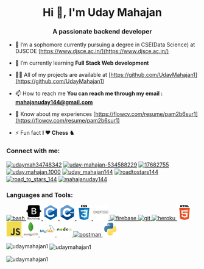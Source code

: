 <h1 align="center">Hi 👋, I'm Uday Mahajan</h1>
<h3 align="center">A passionate backend developer</h3>

- 🔭 I’m a sophomore currently pursuing a degree in CSE(Data Science) at DJSCOE [https://www.djsce.ac.in/](https://www.djsce.ac.in/)

- 🌱 I’m currently learning **Full Stack Web development**

- 👨‍💻 All of my projects are available at [https://github.com/UdayMahajan1](https://github.com/UdayMahajan1)

- 📫 How to reach me **You can reach me through my email : mahajanuday144@gmail.com**

- 📄 Know about my experiences [https://flowcv.com/resume/pam2b6sur1](https://flowcv.com/resume/pam2b6sur1)

- ⚡ Fun fact **I ♥ Chess ♞**

<h3 align="left">Connect with me:</h3>
<p align="left">
<a href="https://twitter.com/udaymah34748342" target="blank"><img align="center" src="https://raw.githubusercontent.com/rahuldkjain/github-profile-readme-generator/master/src/images/icons/Social/twitter.svg" alt="udaymah34748342" height="30" width="40" /></a>
<a href="https://linkedin.com/in/uday-mahajan-534588229" target="blank"><img align="center" src="https://raw.githubusercontent.com/rahuldkjain/github-profile-readme-generator/master/src/images/icons/Social/linked-in-alt.svg" alt="uday-mahajan-534588229" height="30" width="40" /></a>
<a href="https://stackoverflow.com/users/17682755" target="blank"><img align="center" src="https://raw.githubusercontent.com/rahuldkjain/github-profile-readme-generator/master/src/images/icons/Social/stack-overflow.svg" alt="17682755" height="30" width="40" /></a>
<a href="https://fb.com/uday.mahajan.1000" target="blank"><img align="center" src="https://raw.githubusercontent.com/rahuldkjain/github-profile-readme-generator/master/src/images/icons/Social/facebook.svg" alt="uday.mahajan.1000" height="30" width="40" /></a>
<a href="https://instagram.com/uday_mahajan144" target="blank"><img align="center" src="https://raw.githubusercontent.com/rahuldkjain/github-profile-readme-generator/master/src/images/icons/Social/instagram.svg" alt="uday_mahajan144" height="30" width="40" /></a>
<a href="https://www.codechef.com/users/roadtostars144" target="blank"><img align="center" src="https://cdn.jsdelivr.net/npm/simple-icons@3.1.0/icons/codechef.svg" alt="roadtostars144" height="30" width="40" /></a>
<a href="https://codeforces.com/profile/road_to_stars_144" target="blank"><img align="center" src="https://raw.githubusercontent.com/rahuldkjain/github-profile-readme-generator/master/src/images/icons/Social/codeforces.svg" alt="road_to_stars_144" height="30" width="40" /></a>
<a href="https://www.leetcode.com/mahajanuday144" target="blank"><img align="center" src="https://raw.githubusercontent.com/rahuldkjain/github-profile-readme-generator/master/src/images/icons/Social/leet-code.svg" alt="mahajanuday144" height="30" width="40" /></a>
</p>

<h3 align="left">Languages and Tools:</h3>
<p align="left"> <a href="https://www.gnu.org/software/bash/" target="_blank" rel="noreferrer"> <img src="https://www.vectorlogo.zone/logos/gnu_bash/gnu_bash-icon.svg" alt="bash" width="40" height="40"/> </a> <a href="https://getbootstrap.com" target="_blank" rel="noreferrer"> <img src="https://raw.githubusercontent.com/devicons/devicon/master/icons/bootstrap/bootstrap-plain-wordmark.svg" alt="bootstrap" width="40" height="40"/> </a> <a href="https://www.cprogramming.com/" target="_blank" rel="noreferrer"> <img src="https://raw.githubusercontent.com/devicons/devicon/master/icons/c/c-original.svg" alt="c" width="40" height="40"/> </a> <a href="https://www.w3schools.com/cpp/" target="_blank" rel="noreferrer"> <img src="https://raw.githubusercontent.com/devicons/devicon/master/icons/cplusplus/cplusplus-original.svg" alt="cplusplus" width="40" height="40"/> </a> <a href="https://www.w3schools.com/css/" target="_blank" rel="noreferrer"> <img src="https://raw.githubusercontent.com/devicons/devicon/master/icons/css3/css3-original-wordmark.svg" alt="css3" width="40" height="40"/> </a> <a href="https://expressjs.com" target="_blank" rel="noreferrer"> <img src="https://raw.githubusercontent.com/devicons/devicon/master/icons/express/express-original-wordmark.svg" alt="express" width="40" height="40"/> </a> <a href="https://firebase.google.com/" target="_blank" rel="noreferrer"> <img src="https://www.vectorlogo.zone/logos/firebase/firebase-icon.svg" alt="firebase" width="40" height="40"/> </a> <a href="https://git-scm.com/" target="_blank" rel="noreferrer"> <img src="https://www.vectorlogo.zone/logos/git-scm/git-scm-icon.svg" alt="git" width="40" height="40"/> </a> <a href="https://heroku.com" target="_blank" rel="noreferrer"> <img src="https://www.vectorlogo.zone/logos/heroku/heroku-icon.svg" alt="heroku" width="40" height="40"/> </a> <a href="https://www.w3.org/html/" target="_blank" rel="noreferrer"> <img src="https://raw.githubusercontent.com/devicons/devicon/master/icons/html5/html5-original-wordmark.svg" alt="html5" width="40" height="40"/> </a> <a href="https://developer.mozilla.org/en-US/docs/Web/JavaScript" target="_blank" rel="noreferrer"> <img src="https://raw.githubusercontent.com/devicons/devicon/master/icons/javascript/javascript-original.svg" alt="javascript" width="40" height="40"/> </a> <a href="https://www.mongodb.com/" target="_blank" rel="noreferrer"> <img src="https://raw.githubusercontent.com/devicons/devicon/master/icons/mongodb/mongodb-original-wordmark.svg" alt="mongodb" width="40" height="40"/> </a> <a href="https://www.mysql.com/" target="_blank" rel="noreferrer"> <img src="https://raw.githubusercontent.com/devicons/devicon/master/icons/mysql/mysql-original-wordmark.svg" alt="mysql" width="40" height="40"/> </a> <a href="https://nodejs.org" target="_blank" rel="noreferrer"> <img src="https://raw.githubusercontent.com/devicons/devicon/master/icons/nodejs/nodejs-original-wordmark.svg" alt="nodejs" width="40" height="40"/> </a> <a href="https://postman.com" target="_blank" rel="noreferrer"> <img src="https://www.vectorlogo.zone/logos/getpostman/getpostman-icon.svg" alt="postman" width="40" height="40"/> </a> <a href="https://www.python.org" target="_blank" rel="noreferrer"> <img src="https://raw.githubusercontent.com/devicons/devicon/master/icons/python/python-original.svg" alt="python" width="40" height="40"/> </a> </p>

<p><img align="left" src="https://github-readme-stats.vercel.app/api/top-langs?username=udaymahajan1&show_icons=true&locale=en&layout=compact" alt="udaymahajan1" /></p>

<p>&nbsp;<img align="center" src="https://github-readme-stats.vercel.app/api?username=udaymahajan1&show_icons=true&locale=en" alt="udaymahajan1" /></p>

<p><img align="center" src="https://github-readme-streak-stats.herokuapp.com/?user=udaymahajan1&" alt="udaymahajan1" /></p>


